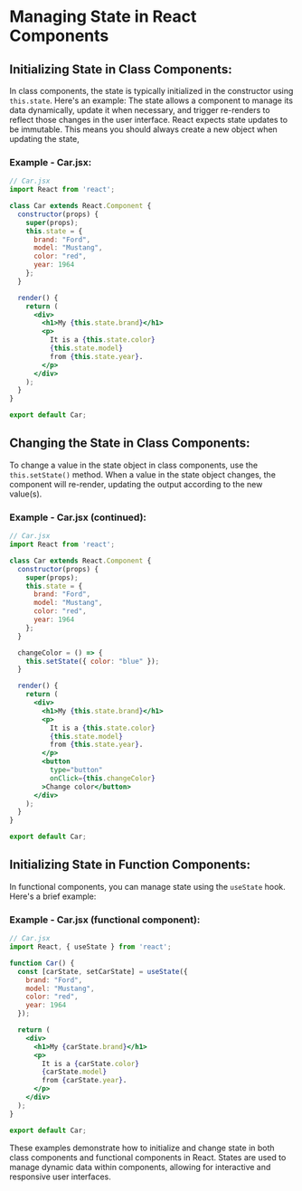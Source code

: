 # Managing State in React Components

## Initializing State in Class Components:

In class components, the state is typically initialized in the constructor using `this.state`. Here's an example:
The state allows a component to manage its data dynamically, update it when necessary, and trigger re-renders to reflect those changes in the user interface.
React expects state updates to be immutable. This means you should always create a new object when updating the state,

### Example - Car.jsx:

```jsx
// Car.jsx
import React from 'react';

class Car extends React.Component {
  constructor(props) {
    super(props);
    this.state = {
      brand: "Ford",
      model: "Mustang",
      color: "red",
      year: 1964
    };
  }

  render() {
    return (
      <div>
        <h1>My {this.state.brand}</h1>
        <p>
          It is a {this.state.color}
          {this.state.model}
          from {this.state.year}.
        </p>
      </div>
    );
  }
}

export default Car;
```

## Changing the State in Class Components:

To change a value in the state object in class components, use the `this.setState()` method. When a value in the state object changes, the component will re-render, updating the output according to the new value(s).

### Example - Car.jsx (continued):

```jsx
// Car.jsx
import React from 'react';

class Car extends React.Component {
  constructor(props) {
    super(props);
    this.state = {
      brand: "Ford",
      model: "Mustang",
      color: "red",
      year: 1964
    };
  }

  changeColor = () => {
    this.setState({ color: "blue" });
  }

  render() {
    return (
      <div>
        <h1>My {this.state.brand}</h1>
        <p>
          It is a {this.state.color}
          {this.state.model}
          from {this.state.year}.
        </p>
        <button
          type="button"
          onClick={this.changeColor}
        >Change color</button>
      </div>
    );
  }
}

export default Car;
```

## Initializing State in Function Components:

In functional components, you can manage state using the `useState` hook. Here's a brief example:

### Example - Car.jsx (functional component):

```jsx
// Car.jsx
import React, { useState } from 'react';

function Car() {
  const [carState, setCarState] = useState({
    brand: "Ford",
    model: "Mustang",
    color: "red",
    year: 1964
  });

  return (
    <div>
      <h1>My {carState.brand}</h1>
      <p>
        It is a {carState.color}
        {carState.model}
        from {carState.year}.
      </p>
    </div>
  );
}

export default Car;
```

These examples demonstrate how to initialize and change state in both class components and functional components in React. States are used to manage dynamic data within components, allowing for interactive and responsive user interfaces.
